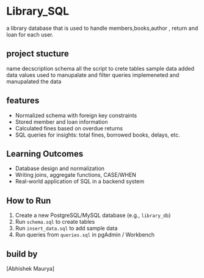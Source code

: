 # Library_SQL
  a library database that is used to handle members,books,author , return and loan for each user.
## project stucture 

name          decscription
schema        all the script to crete tables
sample data   added data values used to manupalate and filter 
queries       implemeneted and manupalated the data



## features

 - Normalized schema with foreign key constraints
- Stored member and loan information
- Calculated fines based on overdue returns
- SQL queries for insights: total fines, borrowed books, delays, etc.

## Learning Outcomes

- Database design and normalization
- Writing joins, aggregate functions, CASE/WHEN
- Real-world application of SQL in a backend system


## How to Run

1. Create a new PostgreSQL/MySQL database (e.g., `library_db`)
2. Run `schema.sql` to create tables
3. Run `insert_data.sql` to add sample data
4. Run queries from `queries.sql` in pgAdmin / Workbench

## build by
[Abhishek Maurya]
